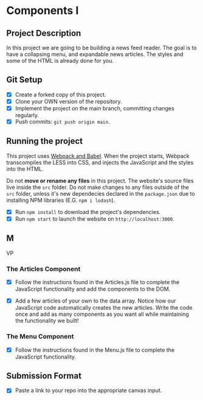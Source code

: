 # Components I

## Project Description

In this project we are going to be building a news feed reader. The goal is to have a collapsing menu, and expandable news articles. The styles and some of the HTML is already done for you.

## Git Setup

* [X] Create a forked copy of this project.
* [X] Clone your OWN version of the repository.
* [X] Implement the project on the main branch, committing changes regularly.
* [X] Push commits: `git push origin main`.

## Running the project

This project uses [Webpack and Babel](https://bloomtech-1.wistia.com/medias/bhi99dwr2x). When the project starts, Webpack transcompiles the LESS into CSS, and injects the JavaScript and the styles into the HTML.

Do not **move or rename any files** in this project. The website's source files live inside the `src` folder. Do not make changes to any files outside of the `src` folder, unless it's new dependecies declared in the `package.json` due to installing NPM libraries (E.G. `npm i lodash`).

* [X] Run `npm install` to download the project's dependencies.
* [X] Run `npm start` to launch the website on `http://localhost:3000`.

## M
VP

### The Articles Component

* [X] Follow the instructions found in the Articles.js file to complete the JavaScript functionality and add the components to the DOM.

* [X] Add a few articles of your own to the data array. Notice how our JavaScript code automatically creates the new articles. Write the code once and add as many components as you want all while maintaining the functionality we built!

### The Menu Component

* [X] Follow the instructions found in the Menu.js file to complete the JavaScript functionality.

## Submission Format

* [X] Paste a link to your repo into the appropriate canvas input.
